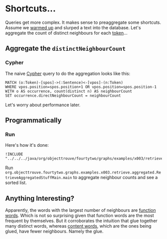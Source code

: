 Shortcuts...
============

Queries get more complex. It makes sense to preaggregate some shortcuts. 
Assume we [warmed up](../x000/WarmUpReadme.md) and slurped a text into the database. 
Let's aggregate the count of distinct neighbours for each [token](../common/Glossary.md#token)...

Aggregate the `distinctNeighbourCount`
--------------------------------------

### Cypher

The naive [Cypher](../common/Glossary.md#cypher) query to do the aggregation looks like this:

    MATCH (o:Token)-[spos]->(:Sentence)<-[vpos]-(n:Token) 
    WHERE vpos.position=spos.position+1 OR vpos.position=spos.position-1
    WITH o AS occurrence, count(distinct n) AS neighbourCount 
    SET occurrence.directNeighbourCount = neighbourCount 

Let's worry about performance later. 

Programmatically
----------------

### Run

Here's how it's done: 

```
!INCLUDE "../../../java/org/objecttrouve/fourtytwo/graphs/examples/x003/retrieve/aggregated/RetrieveAggregatedStuffMain.java"
```

Run `org.objecttrouve.fourtytwo.graphs.examples.x003.retrieve.aggregated.RetrieveAggregatedStuffMain.main` to aggregate neighbour counts and see a sorted list. 

Anything Interesting?
---------------------

Apparently, the words with the largest number of neighbours are [function words](../common/Glossary.md#function_words).
Which is not so surprising given that function words are the most frequent by themselves. 
But it corroborates the intuition that glue together many distinct words, whereas [content words](../common/Glossary.md#content_words), which are the ones being glued, have fewer neighbours. Namely the glue.